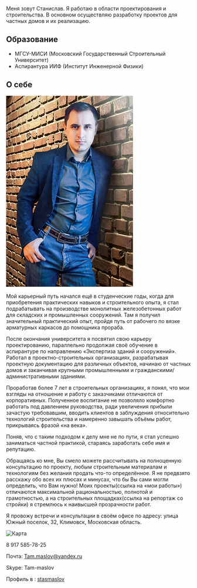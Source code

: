 Меня зовут Станислав. Я работаю в области проектирования и строительства. В основном осуществляю разработку проектов для частных домов и их реализацию.

## Образование

* МГСУ-МИСИ (Московский Государственный Строительный Университет)
* Аспирантура ИИФ (Институт Инженерной Физики)

## О себе

<img src="../stas.jpg" class="image align-left" alt="Фото Стаса Маслова" title="Стас Маслов">

Мой карьерный путь начался ещё в студенческие годы, когда для приобретения практических навыков и строительного опыта, я стал подрабатывать на производстве монолитных железобетонных работ для складских и промышленных сооружений. Там я получил значительный практический опыт, пройдя путь от рабочего по вязке арматурных каркасов до помощника прораба.

После окончания университета я посвятил свою карьеру проектированию, параллельно продолжая своё обучение в аспирантуре  по направлению  «Экспертиза зданий и сооружений».
Работал в проектно-строительных организациях, разрабатывая проектную документацию для различных объектов, начинаю от частных домов и заканчивая крупными промышленными и гражданскими/административными зданиями.

Проработав более 7 лет в строительных организациях, я понял, что мои взгляды на отношение и работу с заказчиками отличаются от корпоративных. Полученное воспитание не позволяло комфортно работать под давлением руководства, ради увеличения прибыли зачастую требовавшим, вводить клиентов в заблуждения относительно технологий строительства и намеренно завышать объёмы работ, прикрываясь фразой «на века».

Поняв, что с таким подходом к делу мне не по пути, я стал успешно заниматься частной практикой, стараясь заработать себе имя и репутацию.

Обращаясь ко мне, Вы смело можете рассчитывать на полноценную консультацию по проекту, любым строительным материалам и технологиям без желания продать что-то определённое. Я не предвзято расскажу обо всех их плюсах и минусах, что бы Вы сами могли определить, что Вам нужно! Моих проекты(ссылка на «мои работы») отличаются  максимальной рациональностью, полнотой и грамотностью, а на строительных площадках(ссылка на репортаж со стройки) я стремлюсь к наивысшей прозрачности работ.

Я провожу встречи и консультации в своём офисе по адресу: улица Южный поселок, 32, Климовск, Московская область.

<img alt="Карта" src="//static-maps.yandex.ru/1.x/?ll=37.537928,55.367315&amp;spn=0.016457,0.00619&amp;l=map&amp;pt=37.537928,55.367315,pm2orgm">

<i class="fa fa-mobile"></i> 8 917 585-78-25

Почта: Tam.maslov@yandex.ru

Skype: Tam-maslov

Профиль в <i class="fa fa-vk"></i>: [stasmaslov](https://vk.com/stasmaslov)
